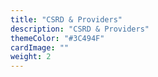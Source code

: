 ```yaml
---
title: "CSRD & Providers"
description: "CSRD & Providers"
themeColor: "#3C494F"
cardImage: ""
weight: 2
---
```



